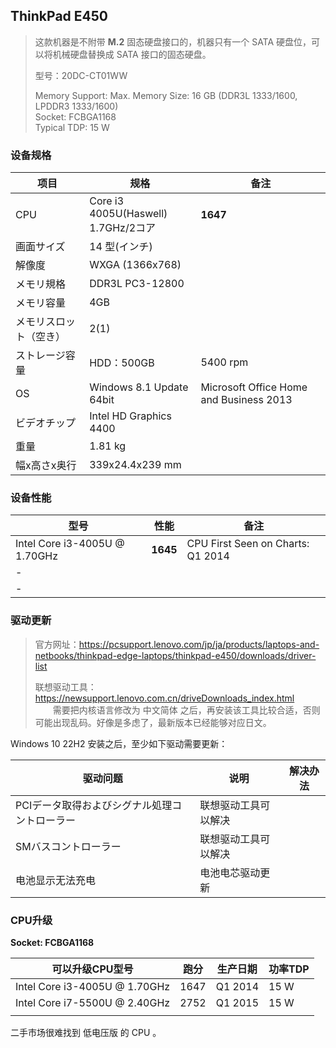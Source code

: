 ## ThinkPad E450

> 这款机器是不附带 **M.2** 固态硬盘接口的，机器只有一个 SATA 硬盘位，可以将机械硬盘替换成 SATA 接口的固态硬盘。
>
> 型号：20DC-CT01WW
>
> Memory Support: Max. Memory Size: 16 GB (DDR3L 1333/1600, LPDDR3 1333/1600)  
> Socket: FCBGA1168  
> Typical TDP: 15 W

### 设备规格

| 项目                   | 规格                                    | 备注                                    |
| ---------------------- | --------------------------------------- | --------------------------------------- |
| CPU                    | Core i3 4005U(Haswell)<br/>1.7GHz/2コア | **1647**                                |
| 画面サイズ             | 14 型(インチ)                           |                                         |
| 解像度                 | WXGA (1366x768)                         |                                         |
| メモリ規格             | DDR3L PC3-12800                         |                                         |
| メモリ容量             | 4GB                                     |                                         |
| メモリスロット（空き） | 2(1)                                    |                                         |
| ストレージ容量         | HDD：500GB                              | 5400 rpm                                |
| OS                     | Windows 8.1 Update 64bit                | Microsoft Office Home and Business 2013 |
| ビデオチップ           | Intel HD Graphics 4400                  |                                         |
| 重量                   | 1.81 kg                                 |                                         |
| 幅x高さx奥行           | 339x24.4x239 mm                         |                                         |

### 设备性能

| 型号                          | 性能     | 备注                              |
| ----------------------------- | -------- | --------------------------------- |
| Intel Core i3-4005U @ 1.70GHz | **1645** | CPU First Seen on Charts: Q1 2014 |
| -                             |          |                                   |
| -                             |          |                                   |



### 驱动更新

> 官方网址：https://pcsupport.lenovo.com/jp/ja/products/laptops-and-netbooks/thinkpad-edge-laptops/thinkpad-e450/downloads/driver-list
>
> 联想驱动工具：https://newsupport.lenovo.com.cn/driveDownloads_index.html  
> 　　需要把内核语言修改为 中文简体 之后，再安装该工具比较合适，否则可能出现乱码。好像是多虑了，最新版本已经能够对应日文。

Windows 10 22H2 安装之后，至少如下驱动需要更新：

| 驱动问题                                      | 说明                 | 解决办法 |
| --------------------------------------------- | -------------------- | -------- |
| PCIデータ取得およびシグナル処理コントローラー | 联想驱动工具可以解决 |          |
| SMバスコントローラー                          | 联想驱动工具可以解决 |          |
| 电池显示无法充电                              | 电池电芯驱动更新     |          |

### CPU升级

**Socket: FCBGA1168**

| 可以升级CPU型号               | 跑分 | 生产日期 | 功率TDP |
| ----------------------------- | ---- | -------- | ------- |
| Intel Core i3-4005U @ 1.70GHz | 1647 | Q1 2014  | 15 W    |
| Intel Core i7-5500U @ 2.40GHz | 2752 | Q1 2015  | 15 W    |
|                               |      |          |         |

二手市场很难找到 低电压版 的 CPU 。
